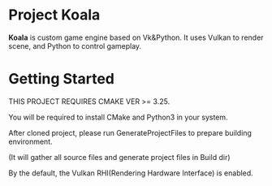 # Project Koala

**Koala** is custom game engine based on Vk&Python. It uses Vulkan to render scene, and Python to control gameplay.

# Getting Started

THIS PROJECT REQUIRES CMAKE VER >= 3.25.

You will be required to install CMake and Python3 in your system.

After cloned project, please run GenerateProjectFiles to prepare building environment. 

(It will gather all source files and generate project files in Build dir)

By the default, the Vulkan RHI(Rendering Hardware Interface) is enabled.